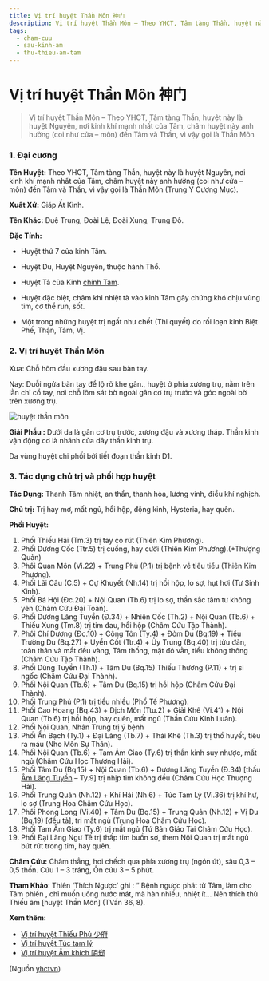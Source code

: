 ```yaml
---
title: Vị trí huyệt Thần Môn 神门
description: Vị trí huyệt Thần Môn – Theo YHCT, Tâm tàng Thần, huyệt này là huyệt Nguyên, nơi kinh khí mạnh nhất của Tâm, châm huyệt này anh hưởng (coi như cửa – môn) đến Tâm và Thần, vì vậy gọi là Thần Môn 
tags:
  - cham-cuu
  - sau-kinh-am
  - thu-thieu-am-tam
---
```


# Vị trí huyệt Thần Môn 神门 

> Vị trí huyệt Thần Môn – Theo YHCT, Tâm tàng Thần, huyệt này là huyệt Nguyên, nơi kinh khí mạnh nhất của Tâm, châm huyệt này anh hưởng (coi như cửa – môn) đến Tâm và Thần, vì vậy gọi là Thần Môn 

### 1. Đại cương

**Tên Huyệt:** Theo YHCT, Tâm tàng Thần, huyệt này là huyệt Nguyên, nơi kinh khí mạnh nhất của Tâm, châm huyệt này anh hưởng (coi như cửa – môn) đến Tâm và Thần, vì vậy gọi là Thần Môn (Trung Y Cương Mục).

**Xuất Xứ:** Giáp Ất Kinh.

**Tên Khác:** Duệ Trung, Đoài Lệ, Đoài Xung, Trung Đô.

**Đặc Tính:**

+ Huyệt thứ 7 của kinh Tâm.

+ Huyệt Du, Huyệt Nguyên, thuộc hành Thổ.

+ Huyệt Tả của Kinh [chính Tâm](/yhctvn/kinh-thu-thieu-am-tam).

+ Huyệt đặc biệt, châm khi nhiệt tà vào kinh Tâm gây chứng khó chịu vùng tim, cơ thể run, sốt.

+ Một trong những huyệt trị ngất như chết (Thi quyết) do rối loạn kinh Biệt Phế, Thận, Tâm, Vị.

### 2. Vị trí huyệt Thần Môn

Xưa: Chỗ hõm đầu xương đậu sau bàn tay.

Nay: Duỗi ngửa bàn tay để lộ rõ khe gân., huyệt ở phía xương trụ, nằm trên lằn chỉ cổ tay, nơi chỗ lõm sát bờ ngoài gân cơ trụ trước và góc ngoài bờ trên xương trụ.

![huyệt thần môn](/imgs/yhctvn/huyet-than-mon-300x169.jpg)

**Giải Phẫu :** Dưới da là gân cơ trụ trước, xương đậu và xương tháp. Thần kinh vận động cơ là nhánh của dây thần kinh trụ.

Da vùng huyệt chi phối bởi tiết đoạn thần kinh D1.

### 3. Tác dụng chủ trị và phối hợp huyệt

**Tác Dụng:** Thanh Tâm nhiệt, an thần, thanh hỏa, lương vinh, điều khí nghịch.

**Chủ trị:** Trị hay mơ, mất ngủ, hồi hộp, động kinh, Hysteria, hay quên.

**Phối Huyệt:**

1. Phối Thiếu Hải (Tm.3) trị tay co rút (Thiên Kim Phương).
2. Phối Dương Cốc (Ttr.5) trị cuồng, hay cười (Thiên Kim Phương).(+Thượng Quản)
3. Phối Quan Môn (Vi.22) + Trung Phủ (P.1) trị bệnh về tiêu tiểu (Thiên Kim Phương).
4. Phối Lãi Câu (C.5) + Cự Khuyết (Nh.14) trị hồi hộp, lo sợ, hụt hơi (Tư Sinh Kinh).
5. Phối Bá Hội (Đc.20) + Nội Quan (Tb.6) trị lo sợ, thần sắc tâm tư không yên (Châm Cứu Đại Toàn).
6. Phối Dương Lăng Tuyền (Đ.34) + Nhiên Cốc (Th.2) + Nội Quan (Tb.6) + Thiếu Xung (Tm.8) trị tim đau, hồi hộp (Châm Cứu Tập Thành).
7. Phối Chí Dương (Đc.10) + Công Tôn (Ty.4) + Đởm Du (Bq.19) + Tiểu Trường Du (Bq.27) + Uyển Cốt (Ttr.4) + Ủy Trung (Bq.40) trị tửu đản, toàn thân và mắt đều vàng, Tâm thống, mặt đỏ vằn, tiểu không thông (Châm Cứu Tập Thành).
8. Phối Dũng Tuyền (Th.1) + Tâm Du (Bq.15) Thiếu Thương (P.11) + trị si ngốc (Châm Cứu Đại Thành).
9. Phối Nội Quan (Tb.6) + Tâm Du (Bq.15) trị hồi hộp (Châm Cứu Đại Thành).
10. Phối Trung Phủ (P.1) trị tiểu nhiều (Phổ Tế Phương).
11. Phối Cao Hoang (Bq.43) + Dịch Môn (Ttu.2) + Giải Khê (Vi.41) + Nội Quan (Tb.6) trị hồi hộp, hay quên, mất ngủ (Thần Cứu Kinh Luân).
12. Phối Nội Quan, Nhân Trung trị ý bệnh
13. Phối Ẩn Bạch (Ty.1) + Đại Lăng (Tb.7) + Thái Khê (Th.3) trị thổ huyết, tiêu ra máu (Nho Môn Sự Thân).
14. Phối Nội Quan (Tb.6) + Tam Âm Giao (Ty.6) trị thần kinh suy nhược, mất ngủ (Châm Cứu Học Thượng Hải).
15. Phối Tâm Du (Bq.15) + Nội Quan (Tb.6) + Dương Lăng Tuyền (Đ.34) [thấu [Âm Lăng Tuyền](/yhctvn/vi-tri-huyet-am-lang-tuyen-%e9%98%b4%e9%99%b5%e6%b3%89) – Ty.9] trị nhịp tim không đều (Châm Cứu Học Thượng Hải).
16. Phối Trung Quản (Nh.12) + Khí Hải (Nh.6) + Túc Tam Lý (Vi.36) trị khí hư, lo sợ (Trung Hoa Châm Cứu Học).
17. Phối Phong Long (Vi.40) + Tâm Du (Bq.15) + Trung Quản (Nh.12) + Vị Du (Bq.19) [đều tả], trị mất ngủ (Trung Hoa Châm Cứu Học).
18. Phối Tam Âm Giao (Ty.6) trị mất ngủ (Tứ Bản Giáo Tài Châm Cứu Học).
19. Phối Đại Lăng Ngư Tế trị thấp tim buồn sợ, them Nội Quan trị mất ngủ bứt rứt trong tim, hay quên.

**Châm Cứu:** Châm thẳng, hơi chếch qua phía xương trụ (ngón út), sâu 0,3 – 0,5 thốn. Cứu 1 – 3 tráng, Ôn cứu 3 – 5 phút.

**Tham Khảo**: Thiên ‘Thích Ngược’ ghi : “ Bệnh ngược phát từ Tâm, làm cho Tâm phiền , chỉ muốn uống nước mát, mà hàn nhiều, nhiệt ít… Nên thích thủ Thiếu âm [huyệt Thần Môn] (TVấn 36, 8).

**Xem thêm:**

* [Vị trí huyệt Thiếu Phủ 少府](/yhctvn/vi-tri-huyet-thieu-phu-%e5%b0%91%e5%ba%9c)
* [Vị trí huyệt Túc tam lý](/yhctvn/vi-tri-huyet-tuc-tam-ly-%e8%b6%b3%e4%b8%89%e9%87%8c)
* [Vị trí huyệt Âm khích 阴郄](/yhctvn/vi-tri-huyet-am-khich-%e9%98%b4%e9%83%84)

(Nguồn <a href="https://yhctvn.com/vi-tri-huyet-than-mon-神门/" target="_blank">yhctvn</a>)
